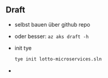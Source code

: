 ## Draft

- selbst bauen über github repo
- oder besser: `az aks draft -h`
- init tye

    ```bash
    tye init lotto-microservices.sln
    ```
- 
